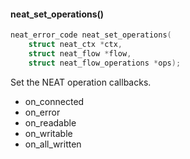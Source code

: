 #### neat_set_operations()
```c
neat_error_code neat_set_operations(
    struct neat_ctx *ctx,
    struct neat_flow *flow,
    struct neat_flow_operations *ops);
```
Set the NEAT operation callbacks.

* on_connected
* on_error
* on_readable
* on_writable
* on_all_written
